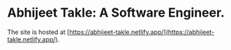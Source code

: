 # Abhijeet Takle: A Software Engineer.

The site is hosted at [https://abhijeet-takle.netlify.app/](https://abhijeet-takle.netlify.app/).
